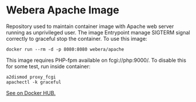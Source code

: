 # Webera Apache Image

Repository used to maintain container image with Apache web server running
as unprivileged user. The image Entrypoint manage SIGTERM signal correctly
to graceful stop the container. To use this image:

    docker run --rm -d -p 8080:8080 webera/apache

This image requires PHP-fpm available on fcgi://php:9000/. To disable this
for some test, run inside container:

    a2dismod proxy_fcgi
    apachectl -k graceful

[See on Docker HUB.](https://hub.docker.com/r/webera/apache)
